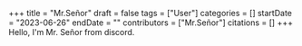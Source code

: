 +++
title = "Mr.Señor"
draft = false
tags = ["User"]
categories = []
startDate = "2023-06-26"
endDate = ""
contributors = ["Mr.Señor"]
citations = []
+++
Hello, I'm Mr. Señor from discord.
